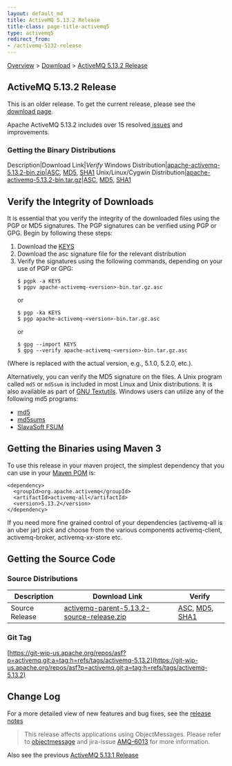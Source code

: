 ```yaml
---
layout: default_md
title: ActiveMQ 5.13.2 Release 
title-class: page-title-activemq5
type: activemq5
redirect_from:
- /activemq-5132-release
---
```


[Overview](overview) > [Download](download) > [ActiveMQ 5.13.2 Release](activemq-5132-release)

ActiveMQ 5.13.2 Release
-----------------------

<div class="alert alert-warning">
  This is an older release. To get the current release, please see the <a href="{{site.baseurl}}/components/classic/download" class="alert-link">download page</a>.
</div>

Apache ActiveMQ 5.13.2 includes over 15 resolved[ issues](https://issues.apache.org/jira/secure/ReleaseNote.jspa?projectId=12311210&version=12334774) and improvements.

### Getting the Binary Distributions

Description|Download Link|_Verify_
Windows Distribution|[apache-activemq-5.13.2-bin.zip](https://archive.apache.org/dist/activemq/5.13.2/apache-activemq-5.13.2-bin.zip)|[ASC](https://www.apache.org/dist/activemq/5.13.2/apache-activemq-5.13.2-bin.zip.asc), [MD5](https://archive.apache.org/dist/activemq/5.13.2/apache-activemq-5.13.2-bin.zip.md5), [SHA1](https://archive.apache.org/dist/activemq/5.13.2/apache-activemq-5.13.2-bin.zip.sha1)
Unix/Linux/Cygwin Distribution|[apache-activemq-5.13.2-bin.tar.gz](https://archive.apache.org/dist/activemq/5.13.2/apache-activemq-5.13.2-bin.tar.gz)|[ASC](https://www.apache.org/dist/activemq/5.13.2/apache-activemq-5.13.2-bin.tar.gz.asc), [MD5](https://archive.apache.org/dist/activemq/5.13.2/apache-activemq-5.13.2-bin.tar.gz.md5), [SHA1](https://archive.apache.org/dist/activemq/5.13.2/apache-activemq-5.13.2-bin.tar.gz.sha1)

Verify the Integrity of Downloads
---------------------------------

It is essential that you verify the integrity of the downloaded files using the PGP or MD5 signatures. The PGP signatures can be verified using PGP or GPG. Begin by following these steps:

1.  Download the [KEYS](http://www.apache.org/dist/activemq/KEYS)
2.  Download the asc signature file for the relevant distribution
3.  Verify the signatures using the following commands, depending on your use of PGP or GPG:
    ```
    $ pgpk -a KEYS
    $ pgpv apache-activemq-<version>-bin.tar.gz.asc
    ```
    or
    ```
    $ pgp -ka KEYS
    $ pgp apache-activemq-<version>-bin.tar.gz.asc
    ```
    or
    ```
    $ gpg --import KEYS
    $ gpg --verify apache-activemq-<version>-bin.tar.gz.asc
    ```

(Where <version> is replaced with the actual version, e.g., 5.1.0, 5.2.0, etc.).

Alternatively, you can verify the MD5 signature on the files. A Unix program called `md5` or `md5sum` is included in most Linux and Unix distributions. It is also available as part of [GNU Textutils](http://www.gnu.org/software/textutils/textutils.html). Windows users can utilize any of the following md5 programs:

*   [md5](http://www.fourmilab.ch/md5/)
*   [md5sums](http://www.pc-tools.net/win32/md5sums/)
*   [SlavaSoft FSUM](http://www.slavasoft.com/fsum/)

Getting the Binaries using Maven 3
----------------------------------

To use this release in your maven project, the simplest dependency that you can use in your [Maven POM](http://maven.apache.org/guides/introduction/introduction-to-the-pom.html) is:
```
<dependency>
  <groupId>org.apache.activemq</groupId>
  <artifactId>activemq-all</artifactId>
  <version>5.13.2</version>
</dependency>
```
If you need more fine grained control of your dependencies (activemq-all is an uber jar) pick and choose from the various components activemq-client, activemq-broker, activemq-xx-store etc.

Getting the Source Code
-----------------------

### Source Distributions

Description|Download Link|Verify
---|---|---
Source Release|[activemq-parent-5.13.2-source-release.zip](http://www.apache.org/dyn/closer.cgi?path=/activemq/5.13.2/activemq-parent-5.13.2-source-release.zip)|[ASC](https://www.apache.org/dist/activemq/5.13.2/activemq-parent-5.13.2-source-release.zip.asc), [MD5](https://www.apache.org/dist/activemq/5.13.2/activemq-parent-5.13.2-source-release.zip.md5), [SHA1](https://www.apache.org/dist/activemq/5.13.2/activemq-parent-5.13.2-source-release.zip.sha1)

### Git Tag

[https://git-wip-us.apache.org/repos/asf?p=activemq.git;a=tag;h=refs/tags/activemq-5.13.2](https://git-wip-us.apache.org/repos/asf?p=activemq.git;a=tag;h=refs/tags/activemq-5.13.2)

Change Log
----------

For a more detailed view of new features and bug fixes, see the [release notes](https://issues.apache.org/jira/secure/ReleaseNote.jspa?projectId=12311210&version=12334774)

> This release affects applications using ObjectMessages. Please refer to [objectmessage](objectmessage) and jira-issue [AMQ-6013](https://issues.apache.org/jira/browse/AMQ-6013) for more information.

Also see the previous [ActiveMQ 5.13.1 Release](activemq-5131-release)

